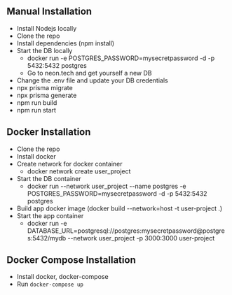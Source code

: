 ## Manual Installation
 - Install Nodejs locally
 - Clone the repo
 - Install dependencies (npm install)
 - Start the DB locally
    - docker run -e POSTGRES_PASSWORD=mysecretpassword -d -p 5432:5432 postgres
    - Go to neon.tech and get yourself a new DB
 - Change the .env file and update your DB credentials
 - npx prisma migrate
 - npx prisma generate
 - npm run build
 - npm run start

## Docker Installation
 - Clone the repo
 - Install docker
 - Create network for docker container
    - docker network create user_project
 - Start the DB container
    - docker run --network user_project --name postgres -e POSTGRES_PASSWORD=mysecretpassword -d -p 5432:5432 postgres
 - Build app docker image (docker build --network=host -t user-project .)
 - Start the app container
    - docker run -e DATABASE_URL=postgresql://postgres:mysecretpassword@postgres:5432/mydb --network user_project -p 3000:3000 user-project

## Docker Compose Installation
 - Install docker, docker-compose
 - Run `docker-compose up`